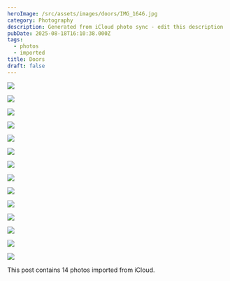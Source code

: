 ```yaml
---
heroImage: /src/assets/images/doors/IMG_1646.jpg
category: Photography
description: Generated from iCloud photo sync - edit this description
pubDate: 2025-08-18T16:10:38.000Z
tags:
  - photos
  - imported
title: Doors
draft: false
---
```


<!-- Edit this content and remove the draft flag when ready to publish -->

![](/src/assets/images/doors/IMG_1646.jpg)

![](/src/assets/images/doors/IMG_0438.JPG)

![](/src/assets/images/doors/IMG_2559.jpg)

![](/src/assets/images/doors/_DSC7877.JPG)

![](/src/assets/images/doors/IMG_0302.jpg)

![](/src/assets/images/doors/IMG_0850.jpg)

![](/src/assets/images/doors/IMG_2842.jpg)

![](/src/assets/images/doors/IMG_5876.jpg)

![](/src/assets/images/doors/IMG_1638.jpg)

![](/src/assets/images/doors/IMG_5067.jpg)

![](/src/assets/images/doors/IMG_4584.jpg)

![](/src/assets/images/doors/IMG_5063.jpg)

![](/src/assets/images/doors/IMG_0223.jpg)

![](/src/assets/images/doors/IMG_4046.jpg)

<!-- Add your content here -->

This post contains 14 photos imported from iCloud.

<!-- Remember to:
- Edit the title and description
- Add meaningful content
- Update tags as needed
- Remove the draft flag when ready
- Consider adding alt text to images
-->
